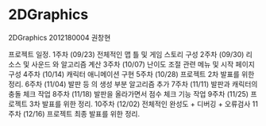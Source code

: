 # 2DGraphics
2DGraphics
2012180004 권창현

프로젝트 일정.
1주차 (09/23) 전체적인 맵 틀 및 게임 스토리 구성 
2주차 (09/30) 리소스 및 사운드 와 알고리즘 계산 
3주차 (10/07) 난이도 조절 관련 메뉴 및 시작 페이지 구성 
4주차 (10/14) 캐릭터 애니메이션 구현 
5주차 (10/28) 프로젝트 2차 발표를 위한 정리.
6주차 (11/04) 발판 등 의 생성 부분 알고리즘 추가
7주차 (11/11) 발판과 캐릭터의 충돌 체크 작업
8주차 (11/18) 발판을 올라가면서 점수 체크 기능 작업
9주차 (11/25) 프로젝트 3차 발표를 위한 정리.
10주차 (12/02) 전체적인 완성도 + 디버깅 + 오류검사
11주차 (12/16) 프로젝트 최종 발표를 위한 정리.